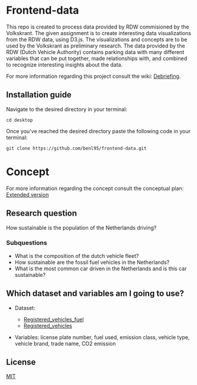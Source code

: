 # Frontend-data

This repo is created to process data provided by RDW commisioned by the Volkskrant. The given assignment is to create interesting data visualizations from the
RDW data, using D3.js. The visualizations and concepts are to be used by the Volkskrant as preliminary research. The data provided by the RDW (Dutch Vehicle
Authority) contains parking data with many different variables that can be put together, made relationships with, and combined to recognize interesting insights
about the data.

For more information regarding this project consult the wiki: [Debriefing](https://github.com/benl95/functional-programming/wiki/1.-Debriefing).

## Installation guide

Navigate to the desired directory in your terminal:

`cd desktop`

Once you've reached the desired directory paste the following code in your terminal:

`git clone https://github.com/benl95/frontend-data.git`

# Concept

For more information regarding the concept consult the conceptual plan: [Extended version](https://github.com/benl95/frontend-data)

## Research question

How sustainable is the population of the Netherlands driving?

### Subquestions

-   What is the composition of the dutch vehicle fleet?
-   How sustainable are the fossil fuel vehicles in the Netherlands?
-   What is the most common car driven in the Netherlands and is this car sustainable?

## Which dataset and variables am I going to use?

-   Dataset:

    -   [Registered_vehicles_fuel](https://opendata.rdw.nl/Voertuigen/Open-Data-RDW-Gekentekende_voertuigen_brandstof/8ys7-d773)
    -   [Registered_vehicles](https://opendata.rdw.nl/Voertuigen/Open-Data-RDW-Gekentekende_voertuigen/m9d7-ebf2)

-   Variables: license plate number, fuel used, emission class, vehicle type, vehicle brand, trade name, CO2 emission

## License

[MIT](https://choosealicense.com/licenses/mit/)
